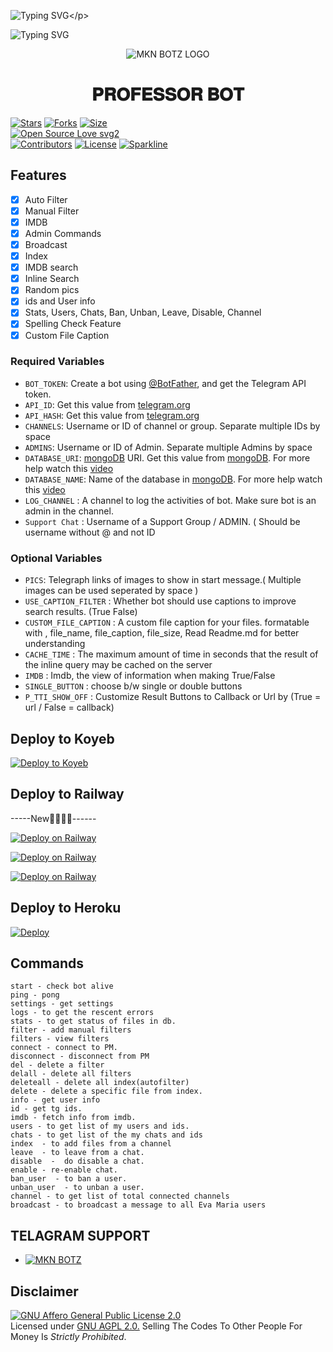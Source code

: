 ![Typing SVG](https://readme-typing-svg.herokuapp.com/?lines=𝐖𝐄𝐋𝐂𝐎𝐌𝐄+𝗧𝗢+𝐏𝐑𝐎𝐅𝐄𝐒𝐒𝐎𝐑+𝐁𝐎𝐓!;𝗖𝗥𝗘𝗔𝗧𝗘𝗗+𝗕𝗬+𝗧𝗘𝗔𝗠+𝗣𝗥𝗢𝗙𝗘𝗦𝗦𝗢𝗥+𝗕𝗢𝗧!;𝗔+𝗦𝗜𝗠𝗣𝗟𝗘+𝗧𝗚+𝗔𝗨𝗧𝗢𝗙𝗜𝗟𝗧𝗘𝗥+𝗕𝗢𝗧!)</p>

![Typing SVG](https://readme-typing-svg.herokuapp.com/?lines=𝐀𝐊𝐕7.6.6+𝚂𝙸𝙶𝙼𝙰+𝚅𝙴𝚁𝚂𝙸𝙾𝙽+🗿;Eᴅɪᴛᴇᴅ+Bʏ+𝙇𝙪𝙘𝙖𝙨𝙃𝙤𝙤𝙙✨)</p>
<p align="center">
  <img src="https://telegra.ph/file/cf1a9362643ec3375589d.jpg" alt="MKN BOTZ LOGO">
</p>
<h1 align="center">
  <b> 𝐏𝐑𝐎𝐅𝐄𝐒𝐒𝐎𝐑 𝐁𝐎𝐓</b>
</h1>

[![Stars](https://img.shields.io/github/stars/MrMKN/PROFESSOR-BOT?style=flat-square&color=yellow)](https://github.com/MrMKN/PROFESSOR-BOT/stargazers)
[![Forks](https://img.shields.io/github/forks/MrMKN/PROFESSOR-BOT?style=flat-square&color=orange)](https://github.com/MrMKN/PROFESSOR-BOT/fork)
[![Size](https://img.shields.io/github/repo-size/MrMKN/PROFESSOR-BOT?style=flat-square&color=green)](https://github.com/MrMKN/PROFESSOR-BOT)   
[![Open Source Love svg2](https://badges.frapsoft.com/os/v2/open-source.svg?v=103)](https://github.com/MrMKN/PROFESSOR-BOT)   
[![Contributors](https://img.shields.io/github/contributors/MrMKN/PROFESSOR-BOT?style=flat-square&color=green)](https://github.com/MrMKN/PROFESSOR-BOT/graphs/contributors)
[![License](https://img.shields.io/badge/License-AGPL-blue)](https://github.com/MrMKN/PROFESSOR-BOT/blob/main/LICENSE)
[![Sparkline](https://stars.medv.io/MrMKN/PROFESSOR-BOT.svg)](https://stars.medv.io/MrMKN/PROFESSOR-BOT)



## Features

- [x] Auto Filter
- [x] Manual Filter
- [x] IMDB
- [x] Admin Commands
- [x] Broadcast
- [x] Index
- [x] IMDB search
- [x] Inline Search
- [x] Random pics
- [x] ids and User info 
- [x] Stats, Users, Chats, Ban, Unban, Leave, Disable, Channel
- [x] Spelling Check Feature
- [x] Custom File Caption

### Required Variables
* `BOT_TOKEN`: Create a bot using [@BotFather](https://telegram.dog/BotFather), and get the Telegram API token.
* `API_ID`: Get this value from [telegram.org](https://my.telegram.org/apps)
* `API_HASH`: Get this value from [telegram.org](https://my.telegram.org/apps)
* `CHANNELS`: Username or ID of channel or group. Separate multiple IDs by space
* `ADMINS`: Username or ID of Admin. Separate multiple Admins by space
* `DATABASE_URI`: [mongoDB](https://www.mongodb.com) URI. Get this value from [mongoDB](https://www.mongodb.com). For more help watch this [video](https://youtu.be/1G1XwEOnxxo)
* `DATABASE_NAME`: Name of the database in [mongoDB](https://www.mongodb.com). For more help watch this [video](https://youtu.be/1G1XwEOnxxo)
* `LOG_CHANNEL` : A channel to log the activities of bot. Make sure bot is an admin in the channel.
* `Support Chat` : Username of a Support Group / ADMIN. ( Should be username without @ and not ID
### Optional Variables
* `PICS`: Telegraph links of images to show in start message.( Multiple images can be used seperated by space )
* `USE_CAPTION_FILTER` : Whether bot should use captions to improve search results. (True False)
* `CUSTOM_FILE_CAPTION` : A custom file caption for your files. formatable with , file_name, file_caption, file_size, Read Readme.md for better understanding
* `CACHE_TIME` : The maximum amount of time in seconds that the result of the inline query may be cached on the server
* `IMDB` : Imdb, the view of information when making True/False
* `SINGLE_BUTTON` : choose b/w single or double buttons 
* `P_TTI_SHOW_OFF` : Customize Result Buttons to Callback or Url by (True = url / False = callback)

## Deploy to Koyeb

[![Deploy to Koyeb](https://www.koyeb.com/static/images/deploy/button.svg)](https://app.koyeb.com/deploy?type=git&repository=github.com/Abhyudak/PROFESSOR-BOT&env[BOT_TOKEN]&env[API_ID]&env[API_HASH]&env[CHANNELS]&env[ADMINS]&env[PICS]&env[LOG_CHANNEL]&env[AUTH_CHANNEL]&env[MAX_RIST_BTNS]=10&env[CUSTOM_FILE_CAPTION]&env[DATABASE_URI]&env[DATABASE_NAME]=MknBotz&env[COLLECTION_NAME]=Telegram_files&env[SUPPORT_CHAT]&env[IMDB]=True&env[IMDB_TEMPLATE]&env[IMDB_DELET_TIME]=900&env[SINGLE_BUTTON]=True&env[START_MESSAGE]&env[FORCE_SUB_TEXT]&env[AUTH_GROUPS]&env[WELCOM_PIC]&env[WELCOM_TEXT]&env[BUTTON_LOCK_TEXT]&env[PMFILTER]=True&env[G_FILTER]=True&env[BUTTON_LOCK]=True&env[RemoveBG_API]&env[P_TTI_SHOW_OFF]=True&run_command=python%20bot.py&branch=main&name=mr-rofessor)              

## Deploy to Railway

-----New🗿🗿✨✨------

[![Deploy on Railway](https://railway.app/button.svg)](https://railway.app/new/template/2sYzOY)

[![Deploy on Railway](https://railway.app/button.svg)](https://railway.app/new/template/YoSpkP)

[![Deploy on Railway](https://railway.app/button.svg)](https://railway.app/new/template/HgVba-)

## Deploy to Heroku 

[![Deploy](https://www.herokucdn.com/deploy/button.svg)](https://heroku.com/deploy?template=https://github.com/MrMKN/PROFESSOR-BOT)

## Commands
```
start - check bot alive
ping - pong
settings - get settings 
logs - to get the rescent errors
stats - to get status of files in db.
filter - add manual filters
filters - view filters
connect - connect to PM.
disconnect - disconnect from PM
del - delete a filter
delall - delete all filters
deleteall - delete all index(autofilter)
delete - delete a specific file from index.
info - get user info
id - get tg ids.
imdb - fetch info from imdb.
users - to get list of my users and ids.
chats - to get list of the my chats and ids 
index  - to add files from a channel
leave  - to leave from a chat.
disable  -  do disable a chat.
enable - re-enable chat.
ban_user  - to ban a user.
unban_user  - to unban a user.
channel - to get list of total connected channels
broadcast - to broadcast a message to all Eva Maria users
```

## TELAGRAM SUPPORT 

* [![MKN BOTZ](https://img.shields.io/static/v1?label=MKN&message=BOTZ&color=critical)](https://t.me/mkn_bots_updates)

## Disclaimer
[![GNU Affero General Public License 2.0](https://www.gnu.org/graphics/agplv3-155x51.png)](https://www.gnu.org/licenses/agpl-3.0.en.html#header)    
Licensed under [GNU AGPL 2.0.](https://github.com/EvamariaTG/evamaria/blob/master/LICENSE)
Selling The Codes To Other People For Money Is *Strictly Prohibited*.


